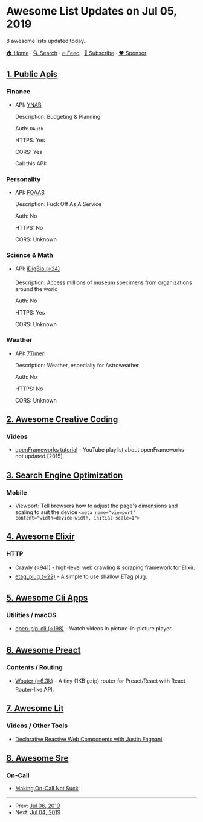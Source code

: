 # Awesome List Updates on Jul 05, 2019

8 awesome lists updated today.

[🏠 Home](/README.md) · [🔍 Search](https://www.trackawesomelist.com/search/) · [🔥 Feed](https://www.trackawesomelist.com/rss.xml) · [📮 Subscribe](https://trackawesomelist.us17.list-manage.com/subscribe?u=d2f0117aa829c83a63ec63c2f&id=36a103854c) · [❤️  Sponsor](https://github.com/sponsors/theowenyoung)



## [1. Public Apis](/content/public-apis/public-apis/README.md)

### Finance

- API: [YNAB](https://api.youneedabudget.com/)

  Description: Budgeting & Planning

  Auth: `OAuth`

  HTTPS: Yes

  CORS: Yes

  Call this API: 



### Personality

- API: [FOAAS](http://www.foaas.com/)

  Description: Fuck Off As A Service

  Auth: No

  HTTPS: No

  CORS: Unknown



### Science & Math

- API: [iDigBio (⭐24)](https://github.com/idigbio/idigbio-search-api/wiki)

  Description: Access millions of museum specimens from organizations around the world

  Auth: No

  HTTPS: Yes

  CORS: Unknown



### Weather

- API: [7Timer!](http://www.7timer.info/doc.php?lang=en)

  Description: Weather, especially for Astroweather

  Auth: No

  HTTPS: No

  CORS: Unknown



## [2. Awesome Creative Coding](/content/terkelg/awesome-creative-coding/README.md)

### Videos

*   [openFrameworks tutorial](https://www.youtube.com/watch?v=IKSTo_0pB28\&index=51\&list=PL4neAtv21WOmrV8z9rSzL20QpdLU1zJLr) - YouTube playlist about openFrameworks - not updated \[2015].

## [3. Search Engine Optimization](/content/marcobiedermann/search-engine-optimization/README.md)

### Mobile

*   Viewport: Tell browsers how to adjust the page's dimensions and scaling to suit the device
    `<meta name="viewport" content="width=device-width, initial-scale=1">`

## [4. Awesome Elixir](/content/h4cc/awesome-elixir/README.md)

### HTTP

*   [Crawly (⭐941)](https://github.com/oltarasenko/crawly) - high-level web crawling & scraping framework for Elixir.
*   [etag\_plug (⭐22)](https://github.com/sascha-wolf/etag_plug) - A simple to use shallow ETag plug.

## [5. Awesome Cli Apps](/content/agarrharr/awesome-cli-apps/README.md)

### Utilities / macOS

*   [open-pip-cli (⭐198)](https://github.com/albinekb/open-pip-cli) - Watch videos in picture-in-picture player.

## [6. Awesome Preact](/content/preactjs/awesome-preact/README.md)

### Contents / Routing

*   [Wouter (⭐6.3k)](https://github.com/molefrog/wouter) - A tiny (1KB gzip) router for Preact/React with React Router-like API.

## [7. Awesome Lit](/content/web-padawan/awesome-lit/README.md)

### Videos / Other Tools

*   [Declarative Reactive Web Components with Justin Fagnani](https://www.youtube.com/watch?v=9FB0GSOAESo)

## [8. Awesome Sre](/content/dastergon/awesome-sre/README.md)

### On-Call

*   [Making On-Call Not Suck](https://dev.to/molly_struve/making-on-call-not-suck-490)

---

- Prev: [Jul 06, 2019](/content/2019/07/06/README.md)
- Next: [Jul 04, 2019](/content/2019/07/04/README.md)